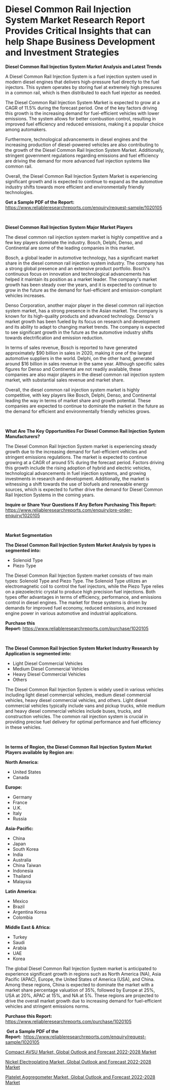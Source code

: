 <p><h1>Diesel Common Rail Injection System Market Research Report Provides Critical Insights that can help Shape Business Development and Investment Strategies</h1></p><p><strong>Diesel Common Rail Injection System Market Analysis and Latest Trends</strong></p>
<p><p>A Diesel Common Rail Injection System is a fuel injection system used in modern diesel engines that delivers high-pressure fuel directly to the fuel injectors. This system operates by storing fuel at extremely high pressures in a common rail, which is then distributed to each fuel injector as needed.</p><p>The Diesel Common Rail Injection System Market is expected to grow at a CAGR of 11.5% during the forecast period. One of the key factors driving this growth is the increasing demand for fuel-efficient vehicles with lower emissions. The system allows for better combustion control, resulting in improved fuel efficiency and reduced emissions, making it a popular choice among automakers.</p><p>Furthermore, technological advancements in diesel engines and the increasing production of diesel-powered vehicles are also contributing to the growth of the Diesel Common Rail Injection System Market. Additionally, stringent government regulations regarding emissions and fuel efficiency are driving the demand for more advanced fuel injection systems like common rail.</p><p>Overall, the Diesel Common Rail Injection System Market is experiencing significant growth and is expected to continue to expand as the automotive industry shifts towards more efficient and environmentally friendly technologies.</p></p>
<p><strong>Get a Sample PDF of the Report:&nbsp;</strong> <a href="https://www.reliableresearchreports.com/enquiry/request-sample/1020105">https://www.reliableresearchreports.com/enquiry/request-sample/1020105</a></p>
<p>&nbsp;</p>
<p><strong>Diesel Common Rail Injection System Major Market Players</strong></p>
<p><p>The diesel common rail injection system market is highly competitive and a few key players dominate the industry. Bosch, Delphi, Denso, and Continental are some of the leading companies in this market.</p><p>Bosch, a global leader in automotive technology, has a significant market share in the diesel common rail injection system industry. The company has a strong global presence and an extensive product portfolio. Bosch's continuous focus on innovation and technological advancements has helped it maintain its position as a market leader. The company's market growth has been steady over the years, and it is expected to continue to grow in the future as the demand for fuel-efficient and emission-compliant vehicles increases.</p><p>Denso Corporation, another major player in the diesel common rail injection system market, has a strong presence in the Asian market. The company is known for its high-quality products and advanced technology. Denso's market growth has been fueled by its focus on research and development and its ability to adapt to changing market trends. The company is expected to see significant growth in the future as the automotive industry shifts towards electrification and emission reduction.</p><p>In terms of sales revenue, Bosch is reported to have generated approximately $90 billion in sales in 2020, making it one of the largest automotive suppliers in the world. Delphi, on the other hand, generated around $16 billion in sales revenue in the same year. Although specific sales figures for Denso and Continental are not readily available, these companies are also major players in the diesel common rail injection system market, with substantial sales revenue and market share.</p><p>Overall, the diesel common rail injection system market is highly competitive, with key players like Bosch, Delphi, Denso, and Continental leading the way in terms of market share and growth potential. These companies are expected to continue to dominate the market in the future as the demand for efficient and environmentally friendly vehicles grows.</p></p>
<p>&nbsp;</p>
<p><strong>What Are The Key Opportunities For Diesel Common Rail Injection System Manufacturers?</strong></p>
<p><p>The Diesel Common Rail Injection System market is experiencing steady growth due to the increasing demand for fuel-efficient vehicles and stringent emissions regulations. The market is expected to continue growing at a CAGR of around 5% during the forecast period. Factors driving this growth include the rising adoption of hybrid and electric vehicles, technological advancements in fuel injection systems, and growing investments in research and development. Additionally, the market is witnessing a shift towards the use of biofuels and renewable energy sources, which is expected to further drive the demand for Diesel Common Rail Injection Systems in the coming years.</p></p>
<p><strong>Inquire or Share Your Questions If Any Before Purchasing This Report:</strong> <a href="https://www.reliableresearchreports.com/enquiry/pre-order-enquiry/1020105">https://www.reliableresearchreports.com/enquiry/pre-order-enquiry/1020105</a></p>
<p>&nbsp;</p>
<p><strong>Market Segmentation</strong></p>
<p><strong>The Diesel Common Rail Injection System Market Analysis by types is segmented into:</strong></p>
<p><ul><li>Solenoid Type</li><li>Piezo Type</li></ul></p>
<p><p>The Diesel Common Rail Injection System market consists of two main types: Solenoid Type and Piezo Type. The Solenoid Type utilizes an electromagnetic coil to control the fuel injectors, while the Piezo Type relies on a piezoelectric crystal to produce high precision fuel injections. Both types offer advantages in terms of efficiency, performance, and emissions control in diesel engines. The market for these systems is driven by demands for improved fuel economy, reduced emissions, and increased engine power in various automotive and industrial applications.</p></p>
<p><strong>Purchase this Report:&nbsp;</strong><a href="https://www.reliableresearchreports.com/purchase/1020105">https://www.reliableresearchreports.com/purchase/1020105</a></p>
<p>&nbsp;</p>
<p><strong>The Diesel Common Rail Injection System Market Industry Research by Application is segmented into:</strong></p>
<p><ul><li>Light Diesel Commercial Vehicles</li><li>Medium Diesel Commercial Vehicles</li><li>Heavy Diesel Commercial Vehicles</li><li>Others</li></ul></p>
<p><p>The Diesel Common Rail Injection System is widely used in various vehicles including light diesel commercial vehicles, medium diesel commercial vehicles, heavy diesel commercial vehicles, and others. Light diesel commercial vehicles typically include vans and pickup trucks, while medium and heavy diesel commercial vehicles include buses, trucks, and construction vehicles. The common rail injection system is crucial in providing precise fuel delivery for optimal performance and fuel efficiency in these vehicles.</p></p>
<p>&nbsp;</p>
<p><strong>In terms of Region, the Diesel Common Rail Injection System Market Players available by Region are:</strong></p>
<p>
    <p> <strong> North America: </strong>
        <ul>
            <li>United States</li>
            <li>Canada</li>
        </ul>
        </p> 
    <p> <strong> Europe: </strong>
        <ul>
            <li>Germany</li>
            <li>France</li>
            <li>U.K.</li>
            <li>Italy</li>
            <li>Russia</li>
        </ul>
        </p> 
    <p> <strong> Asia-Pacific: </strong>
        <ul>
            <li>China</li>
            <li>Japan</li>
            <li>South Korea</li>
            <li>India</li>
            <li>Australia</li>
            <li>China Taiwan</li>
            <li>Indonesia</li>
            <li>Thailand</li>
            <li>Malaysia</li>
        </ul>
        </p> 
    <p> <strong> Latin America: </strong>
        <ul>
            <li>Mexico</li>
            <li>Brazil</li>
            <li>Argentina Korea</li>
            <li>Colombia</li>
        </ul>
        </p> 
    <p> <strong> Middle East & Africa: </strong>
        <ul>
            <li>Turkey</li>
            <li>Saudi</li>
            <li>Arabia</li>
            <li>UAE</li>
            <li>Korea</li>
        </ul>
    </p>
    </p>
<p><p>The global Diesel Common Rail Injection System market is anticipated to experience significant growth in regions such as North America (NA), Asia Pacific (APAC), Europe, the United States of America (USA), and China. Among these regions, China is expected to dominate the market with a market share percentage valuation of 35%, followed by Europe at 25%, USA at 20%, APAC at 15%, and NA at 5%. These regions are projected to drive the overall market growth due to increasing demand for fuel-efficient vehicles and stringent emissions norms.</p></p>
<p><strong>Purchase this Report: </strong><a href="https://www.reliableresearchreports.com/purchase/1020105">https://www.reliableresearchreports.com/purchase/1020105</a></p>
<p>&nbsp;<strong>Get a Sample PDF of the Report:&nbsp;&nbsp;</strong><a href="https://www.reliableresearchreports.com/enquiry/request-sample/1020105">https://www.reliableresearchreports.com/enquiry/request-sample/1020105</a></p>
<p><strong></strong></p>
<p><p><a href="https://view.publitas.com/reportprime-1/compact-avsu-market-global-outlook-and-forecast-2022-2028-market-size-market-share-and-global-market-analysis-report-2023-2030/">Compact AVSU Market, Global Outlook and Forecast 2022-2028 Market</a></p><p><a href="https://view.publitas.com/reportprime-1/nickel-electroplating-market-global-outlook-and-forecast-2022-2028-market-research-report-provides-thorough-industry-overview-which-offers-an-in-depth-analysis-of-product-trends-and-new-market-divisions/">Nickel Electroplating Market, Global Outlook and Forecast 2022-2028 Market</a></p><p><a href="https://view.publitas.com/reportprime-1/platelet-aggregometer-market-global-outlook-and-forecast-2022-2028-market-size-market-share-and-global-market-analysis-report-2023-2030/">Platelet Aggregometer Market, Global Outlook and Forecast 2022-2028 Market</a></p></p>